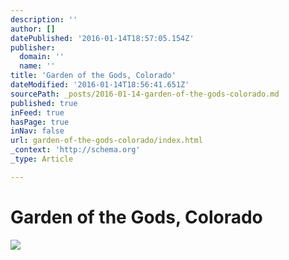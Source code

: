```yaml
---
description: ''
author: []
datePublished: '2016-01-14T18:57:05.154Z'
publisher:
  domain: ''
  name: ''
title: 'Garden of the Gods, Colorado'
dateModified: '2016-01-14T18:56:41.651Z'
sourcePath: _posts/2016-01-14-garden-of-the-gods-colorado.md
published: true
inFeed: true
hasPage: true
inNav: false
url: garden-of-the-gods-colorado/index.html
_context: 'http://schema.org'
_type: Article

---
```

# Garden of the Gods, Colorado
![](https://the-grid-user-content.s3-us-west-2.amazonaws.com/90046e5c-b206-4f4e-ac05-7b7242b6d440.png)